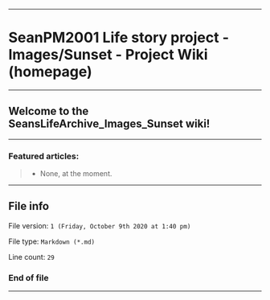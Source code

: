 
***

# SeanPM2001 Life story project - Images/Sunset - Project Wiki (homepage)

***

## Welcome to the SeansLifeArchive_Images_Sunset wiki!

***

### Featured articles:

> * None, at the moment.

***

## File info

File version: `1 (Friday, October 9th 2020 at 1:40 pm)`

File type: `Markdown (*.md)`

Line count: `29`

### End of file

***
